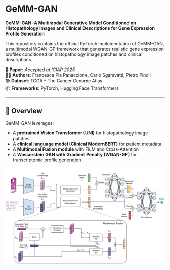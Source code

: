# GeMM-GAN

**GeMM-GAN: A Multimodal Generative Model Conditioned on Histopathology Images and Clinical Descriptions for Gene Expression Profile Generation**

This repository contains the official PyTorch implementation of GeMM-GAN, a multimodal WGAN-GP framework that generates realistic gene expression profiles conditioned on histopathology image patches and clinical descriptions.

📄 **Paper**: _Accepted at ICIAP 2025_  
👩‍💻 **Authors**: Francesca Pia Panaccione, Carlo Sgaravatti, Pietro Pinoli  
📚 **Dataset**: TCGA – The Cancer Genome Atlas  
📦 **Frameworks**: PyTorch, Hugging Face Transformers

---

## 🧠 Overview

GeMM-GAN leverages:
- A **pretrained Vision Transformer (UNI)** for histopathology image patches
- A **clinical language model (Clinical ModernBERT)** for patient metadata
- A **Multimodal Fusion module** with FiLM and Cross-Attention
- A **Wasserstein GAN with Gradient Penalty (WGAN-GP)** for transcriptomic profile generation


![Model Architecture](Architecture.jpg)

